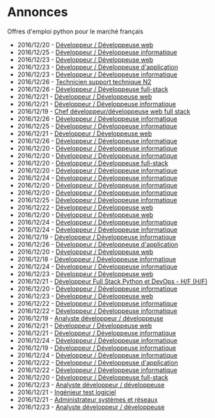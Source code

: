 # Annonces

Offres d'emploi python pour le marché français

* 2016/12/20 - [Développeur / Développeuse web](http://www.pyjobs.fr/jobs/details/4382/developpeur-developpeuse-web "Développeur / Développeuse web")
* 2016/12/25 - [Développeur / Développeuse informatique](http://www.pyjobs.fr/jobs/details/4417/developpeur-developpeuse-informatique "Développeur / Développeuse informatique")
* 2016/12/23 - [Développeur / Développeuse web](http://www.pyjobs.fr/jobs/details/4403/developpeur-developpeuse-web "Développeur / Développeuse web")
* 2016/12/23 - [Développeur / Développeuse d'application](http://www.pyjobs.fr/jobs/details/4402/developpeur-developpeuse-dapplication "Développeur / Développeuse d'application")
* 2016/12/23 - [Développeur / Développeuse informatique](http://www.pyjobs.fr/jobs/details/4404/developpeur-developpeuse-informatique "Développeur / Développeuse informatique")
* 2016/12/26 - [Technicien support technique N2](http://www.pyjobs.fr/jobs/details/4421/technicien-support-technique-n2 "Technicien support technique N2")
* 2016/12/26 - [Développeur / Développeuse full-stack](http://www.pyjobs.fr/jobs/details/4422/developpeur-developpeuse-full-stack "Développeur / Développeuse full-stack")
* 2016/12/21 - [Développeur / Développeuse web](http://www.pyjobs.fr/jobs/details/4395/developpeur-developpeuse-web "Développeur / Développeuse web")
* 2016/12/21 - [Développeur / Développeuse informatique](http://www.pyjobs.fr/jobs/details/4386/developpeur-developpeuse-informatique "Développeur / Développeuse informatique")
* 2016/12/19 - [Chef développeur/développeuse web full stack](http://www.pyjobs.fr/jobs/details/4373/chef-developpeur-developpeuse-web-full-stack "Chef développeur/développeuse web full stack")
* 2016/12/26 - [Développeur / Développeuse informatique](http://www.pyjobs.fr/jobs/details/4420/developpeur-developpeuse-informatique "Développeur / Développeuse informatique")
* 2016/12/25 - [Développeur / Développeuse informatique](http://www.pyjobs.fr/jobs/details/4416/developpeur-developpeuse-informatique "Développeur / Développeuse informatique")
* 2016/12/21 - [Développeur / Développeuse web](http://www.pyjobs.fr/jobs/details/4396/developpeur-developpeuse-web "Développeur / Développeuse web")
* 2016/12/26 - [Développeur / Développeuse informatique](http://www.pyjobs.fr/jobs/details/4419/developpeur-developpeuse-informatique "Développeur / Développeuse informatique")
* 2016/12/20 - [Développeur / Développeuse informatique](http://www.pyjobs.fr/jobs/details/4379/developpeur-developpeuse-informatique "Développeur / Développeuse informatique")
* 2016/12/20 - [Développeur / Développeuse informatique](http://www.pyjobs.fr/jobs/details/4377/developpeur-developpeuse-informatique "Développeur / Développeuse informatique")
* 2016/12/20 - [Développeur / Développeuse full-stack](http://www.pyjobs.fr/jobs/details/4381/developpeur-developpeuse-full-stack "Développeur / Développeuse full-stack")
* 2016/12/20 - [Développeur / Développeuse informatique](http://www.pyjobs.fr/jobs/details/4378/developpeur-developpeuse-informatique "Développeur / Développeuse informatique")
* 2016/12/24 - [Développeur / Développeuse informatique](http://www.pyjobs.fr/jobs/details/4412/developpeur-developpeuse-informatique "Développeur / Développeuse informatique")
* 2016/12/20 - [Développeur / Développeuse informatique](http://www.pyjobs.fr/jobs/details/4376/developpeur-developpeuse-informatique "Développeur / Développeuse informatique")
* 2016/12/20 - [Développeur / Développeuse informatique](http://www.pyjobs.fr/jobs/details/4380/developpeur-developpeuse-informatique "Développeur / Développeuse informatique")
* 2016/12/25 - [Développeur / Développeuse informatique](http://www.pyjobs.fr/jobs/details/4415/developpeur-developpeuse-informatique "Développeur / Développeuse informatique")
* 2016/12/22 - [Développeur / Développeuse web](http://www.pyjobs.fr/jobs/details/4401/developpeur-developpeuse-web "Développeur / Développeuse web")
* 2016/12/20 - [Développeur / Développeuse web](http://www.pyjobs.fr/jobs/details/4385/developpeur-developpeuse-web "Développeur / Développeuse web")
* 2016/12/24 - [Développeur / Développeuse informatique](http://www.pyjobs.fr/jobs/details/4410/developpeur-developpeuse-informatique "Développeur / Développeuse informatique")
* 2016/12/24 - [Développeur / Développeuse informatique](http://www.pyjobs.fr/jobs/details/4411/developpeur-developpeuse-informatique "Développeur / Développeuse informatique")
* 2016/12/19 - [Développeur / Développeuse informatique](http://www.pyjobs.fr/jobs/details/4372/developpeur-developpeuse-informatique "Développeur / Développeuse informatique")
* 2016/12/26 - [Développeur / Développeuse d'application](http://www.pyjobs.fr/jobs/details/4418/developpeur-developpeuse-dapplication "Développeur / Développeuse d'application")
* 2016/12/20 - [Développeur / Développeuse web](http://www.pyjobs.fr/jobs/details/4384/developpeur-developpeuse-web "Développeur / Développeuse web")
* 2016/12/18 - [Développeur / Développeuse informatique](http://www.pyjobs.fr/jobs/details/4366/developpeur-developpeuse-informatique "Développeur / Développeuse informatique")
* 2016/12/24 - [Développeur / Développeuse informatique](http://www.pyjobs.fr/jobs/details/4409/developpeur-developpeuse-informatique "Développeur / Développeuse informatique")
* 2016/12/23 - [Développeur / Développeuse web](http://www.pyjobs.fr/jobs/details/4408/developpeur-developpeuse-web "Développeur / Développeuse web")
* 2016/12/21 - [Développeur Full Stack Python et DevOps - H/F (H/F)](http://www.pyjobs.fr/jobs/details/4394/developpeur-full-stack-python-et-devops-h-f-h-f "Développeur Full Stack Python et DevOps - H/F (H/F)")
* 2016/12/20 - [Développeur / Développeuse informatique](http://www.pyjobs.fr/jobs/details/4375/developpeur-developpeuse-informatique "Développeur / Développeuse informatique")
* 2016/12/23 - [Développeur / Développeuse web](http://www.pyjobs.fr/jobs/details/4407/developpeur-developpeuse-web "Développeur / Développeuse web")
* 2016/12/22 - [Développeur / Développeuse informatique](http://www.pyjobs.fr/jobs/details/4400/developpeur-developpeuse-informatique "Développeur / Développeuse informatique")
* 2016/12/22 - [Développeur / Développeuse informatique](http://www.pyjobs.fr/jobs/details/4399/developpeur-developpeuse-informatique "Développeur / Développeuse informatique")
* 2016/12/19 - [Analyste développeur / développeuse](http://www.pyjobs.fr/jobs/details/4370/analyste-developpeur-developpeuse "Analyste développeur / développeuse")
* 2016/12/21 - [Développeur / Développeuse web](http://www.pyjobs.fr/jobs/details/4393/developpeur-developpeuse-web "Développeur / Développeuse web")
* 2016/12/21 - [Développeur / Développeuse informatique](http://www.pyjobs.fr/jobs/details/4392/developpeur-developpeuse-informatique "Développeur / Développeuse informatique")
* 2016/12/24 - [Développeur / Développeuse informatique](http://www.pyjobs.fr/jobs/details/4413/developpeur-developpeuse-informatique "Développeur / Développeuse informatique")
* 2016/12/19 - [Développeur / Développeuse informatique](http://www.pyjobs.fr/jobs/details/4369/developpeur-developpeuse-informatique "Développeur / Développeuse informatique")
* 2016/12/24 - [Développeur / Développeuse informatique](http://www.pyjobs.fr/jobs/details/4414/developpeur-developpeuse-informatique "Développeur / Développeuse informatique")
* 2016/12/22 - [Développeur / Développeuse d'application](http://www.pyjobs.fr/jobs/details/4398/developpeur-developpeuse-dapplication "Développeur / Développeuse d'application")
* 2016/12/22 - [Développeur / Développeuse informatique](http://www.pyjobs.fr/jobs/details/4397/developpeur-developpeuse-informatique "Développeur / Développeuse informatique")
* 2016/12/20 - [Développeur / Développeuse full-stack](http://www.pyjobs.fr/jobs/details/4383/developpeur-developpeuse-full-stack "Développeur / Développeuse full-stack")
* 2016/12/23 - [Analyste développeur / développeuse](http://www.pyjobs.fr/jobs/details/4406/analyste-developpeur-developpeuse "Analyste développeur / développeuse")
* 2016/12/21 - [Ingénieur test logiciel](http://www.pyjobs.fr/jobs/details/4390/ingenieur-test-logiciel "Ingénieur test logiciel")
* 2016/12/21 - [Administrateur systèmes et réseaux](http://www.pyjobs.fr/jobs/details/4391/administrateur-systemes-et-reseaux "Administrateur systèmes et réseaux")
* 2016/12/23 - [Analyste développeur / développeuse](http://www.pyjobs.fr/jobs/details/4405/analyste-developpeur-developpeuse "Analyste développeur / développeuse")

